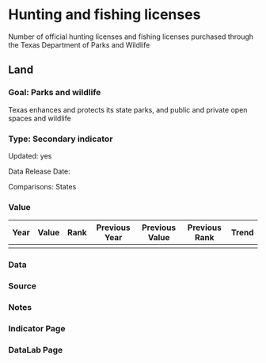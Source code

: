 # Hunting and fishing licenses
Number of official hunting licenses and fishing licenses purchased through the Texas Department of Parks and Wildlife
## Land
### Goal: Parks and wildlife
Texas enhances and protects its state parks, and public and private open spaces and wildlife
### Type: Secondary indicator
Updated: yes
Data Release Date: 

Comparisons: States

### Value

| Year      |  Value      | Rank        | Previous Year | Previous Value | Previous Rank | Trend | 
| ----------- | ----------- | ----------- | ----------- | ----------- | ----------- | -----------|
|             |             |             |             |             |             |            | 

### Data

### Source

### Notes


### Indicator Page


### DataLab Page